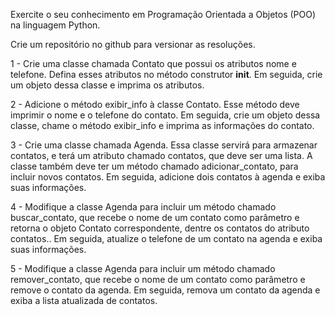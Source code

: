 Exercite o seu conhecimento em Programação Orientada a Objetos (POO) na linguagem Python.

Crie um repositório no github para versionar as resoluções.



1 - Crie uma classe chamada Contato que possui os atributos nome e telefone.
Defina esses atributos no método construtor __init__.
Em seguida, crie um objeto dessa classe e imprima os atributos.



2 - Adicione o método exibir_info à classe Contato.
Esse método deve imprimir o nome e o telefone do contato. Em seguida, crie um objeto dessa classe, chame o método exibir_info e imprima as informações do contato.



3 - Crie uma classe chamada Agenda.
Essa classe servirá para armazenar contatos, e terá um atributo chamado contatos, que deve ser uma lista.
A classe também deve ter um método chamado adicionar_contato, para incluir novos contatos. Em seguida, adicione dois contatos à agenda e exiba suas informações.



4 - Modifique a classe Agenda para incluir um método chamado buscar_contato, que recebe o nome de um contato como parâmetro e retorna o objeto Contato correspondente, dentre os contatos do atributo contatos.. Em seguida, atualize o telefone de um contato na agenda e exiba suas informações.



5 - Modifique a classe Agenda para incluir um método chamado remover_contato, que recebe o nome de um contato como parâmetro e remove o contato da agenda. Em seguida, remova um contato da agenda e exiba a lista atualizada de contatos.